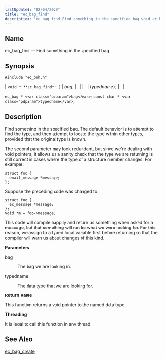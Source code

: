 ```yaml
---
lastUpdated: "02/04/2020"
title: "ec_bag_find"
description: "ec bag find Find something in the specified bag void ec bag find bag typedname ec bag bag const char typedname Find something in the specified bag The default behavior is to attempt to find the type and then attempt to locate the type within other types provided that the..."
---
```


<a name="apis.ec_bag_find"></a> 
## Name

ec_bag_find — Find something in the specified bag

## Synopsis

`#include "ec_boh.h"`

| `void * **ec_bag_find** (` | <var class="pdparam">bag</var>, |   |
|   | <var class="pdparam">typedname</var>`)`; |   |

`ec_bag * <var class="pdparam">bag</var>`;
`const char * <var class="pdparam">typedname</var>`;<a name="idp47339952"></a> 
## Description

Find something in the specified bag. The default behavior is to attempt to find the type, and then attempt to locate the type within other types, provided that the original type is known.

The second parameter may look redundant, but since we're dealing with void pointers, it allows us a sanity check that the type we are returning is still correct in cases where the type of a structure member changes. For example:

```
struct foo {
  email_message *message;
};
```

Suppose the preceding code was changed to:

```
struct foo {
  ec_message *message;
};
void *m = foo->message;
```

This code will compile happily and return us something when asked for a message, but that something will not be what we were looking for. For this reason, we assign to a typed local variable first before returning so that the compiler will warn us about changes of this kind.

**<a name="idp47344752"></a> Parameters**

<dl class="variablelist">

<dt>bag</dt>

<dd>

The bag we are looking in.

</dd>

<dt>typedname</dt>

<dd>

The data type that we are looking for.

</dd>

</dl>

**<a name="idp47349328"></a> Return Value**

This function returns a void pointer to the named data type.

**<a name="idp47350288"></a> Threading**

It is legal to call this function in any thread.

<a name="idp47351392"></a> 
## See Also

[ec_bag_create](/momentum/3/3-api/apis-ec-bag-create)